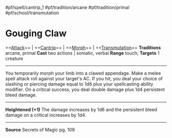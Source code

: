 #pf/spell/cantrip_1 #pf/tradition/arcane #pf/tradition/primal #pf/school/transmutation
# Gouging Claw
==[Attack](../../../Traits/Attack.md)== | ==[Cantrip](../../../Traits/Cantrip.md)== | ==[Morph](../../../Traits/Morph.md)== | ==[Transmutation](../../../Traits/Transmutation.md)==
**Traditions** arcane, primal
**Cast** two actions | somatic, verbal
**Range** touch; **Targets** 1 creature

---
You temporarily morph your limb into a clawed appendage. Make a melee spell attack roll against your target's AC. If you hit, you deal your choice of slashing or piercing damage equal to 1d6 plus your spellcasting ability modifier. On a critical success, you deal double damage plus 1d4 persistent bleed damage.

---
**Heightened (+1)** The damage increases by 1d6 and the persistent bleed damage on a critical increases by 1d4.

---
**Source** Secrets of Magic pg. 109